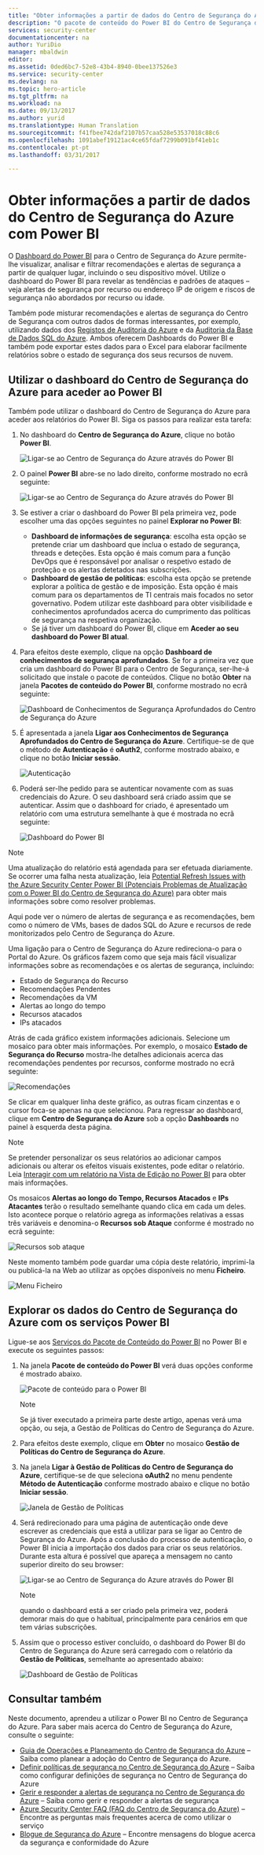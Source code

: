```yaml
---
title: "Obter informações a partir de dados do Centro de Segurança do Azure com Power BI| Microsoft Docs"
description: "O pacote de conteúdo do Power BI do Centro de Segurança do Azure faz com que seja mais fácil encontrar alertas de segurança, recomendações, recursos atacados e tendências, com base num conjunto de dados que tenha sido criado para o seu relatório."
services: security-center
documentationcenter: na
author: YuriDio
manager: mbaldwin
editor: 
ms.assetid: 0ded6bc7-52e8-43b4-8940-0bee137526e3
ms.service: security-center
ms.devlang: na
ms.topic: hero-article
ms.tgt_pltfrm: na
ms.workload: na
ms.date: 09/13/2017
ms.author: yurid
ms.translationtype: Human Translation
ms.sourcegitcommit: f41fbee742daf2107b57caa528e53537018c88c6
ms.openlocfilehash: 1091abef19121ac4ce65fdaf7299b091bf41eb1c
ms.contentlocale: pt-pt
ms.lasthandoff: 03/31/2017

---
```

# <a name="get-insights-from-azure-security-center-data-with-power-bi"></a>Obter informações a partir de dados do Centro de Segurança do Azure com Power BI
O [Dashboard do Power BI](http://aka.ms/azure-security-center-power-bi) para o Centro de Segurança do Azure permite-lhe visualizar, analisar e filtrar recomendações e alertas de segurança a partir de qualquer lugar, incluindo o seu dispositivo móvel. Utilize o dashboard do Power BI para revelar as tendências e padrões de ataques – veja alertas de segurança por recurso ou endereço IP de origem e riscos de segurança não abordados por recurso ou idade.

Também pode misturar recomendações e alertas de segurança do Centro de Segurança com outros dados de formas interessantes, por exemplo, utilizando dados dos [Registos de Auditoria do Azure](https://powerbi.microsoft.com/blog/monitor-azure-audit-logs-with-power-bi/) e da [Auditoria da Base de Dados SQL do Azure](https://powerbi.microsoft.com/blog/monitor-your-azure-sql-database-auditing-activity-with-power-bi/). Ambos oferecem Dashboards do Power BI e também pode exportar estes dados para o Excel para elaborar facilmente relatórios sobre o estado de segurança dos seus recursos de nuvem.

## <a name="using-azure-security-center-dashboard-to-access-power-bi"></a>Utilizar o dashboard do Centro de Segurança do Azure para aceder ao Power BI
Também pode utilizar o dashboard do Centro de Segurança do Azure para aceder aos relatórios do Power BI. Siga os passos para realizar esta tarefa:

1. No dashboard do **Centro de Segurança do Azure**, clique no botão **Power BI**.

    ![Ligar-se ao Centro de Segurança do Azure através do Power BI](./media/security-center-powerbi/security-center-powerbi-fig13.png)
2. O painel **Power BI** abre-se no lado direito, conforme mostrado no ecrã seguinte:

    ![Ligar-se ao Centro de Segurança do Azure através do Power BI](./media/security-center-powerbi/security-center-powerbi-fig1-new11-2017.png)
3. Se estiver a criar o dashboard do Power BI pela primeira vez, pode escolher uma das opções seguintes no painel **Explorar no Power BI**:

   * **Dashboard de informações de segurança**: escolha esta opção se pretende criar um dashboard que inclua o estado de segurança, threads e deteções. Esta opção é mais comum para a função DevOps que é responsável por analisar o respetivo estado de proteção e os alertas detetados nas subscrições.
   * **Dashboard de gestão de políticas**: escolha esta opção se pretende explorar a política de gestão e de imposição.  Esta opção é mais comum para os departamentos de TI centrais mais focados no setor governativo. Podem utilizar este dashboard para obter visibilidade e conhecimentos aprofundados acerca do cumprimento das políticas de segurança na respetiva organização.
   * Se já tiver um dashboard do Power BI, clique em **Aceder ao seu dashboard do Power BI atual**.
4. Para efeitos deste exemplo, clique na opção **Dashboard de conhecimentos de segurança aprofundados**. Se for a primeira vez que cria um dashboard do Power BI para o Centro de Segurança, ser-lhe-á solicitado que instale o pacote de conteúdos. Clique no botão **Obter** na janela **Pacotes de conteúdo do Power BI**, conforme mostrado no ecrã seguinte:

    ![Dashboard de Conhecimentos de Segurança Aprofundados do Centro de Segurança do Azure](./media/security-center-powerbi/security-center-powerbi-fig1-new3.png)
5. É apresentada a janela **Ligar aos Conhecimentos de Segurança Aprofundados do Centro de Segurança do Azure**. Certifique-se de que o método de **Autenticação** é **oAuth2**, conforme mostrado abaixo, e clique no botão **Iniciar sessão**.

    ![Autenticação](./media/security-center-powerbi/security-center-powerbi-fig1-new4.png)
6. Poderá ser-lhe pedido para se autenticar novamente com as suas credenciais do Azure. O seu dashboard será criado assim que se autenticar. Assim que o dashboard for criado, é apresentado um relatório com uma estrutura semelhante à que é mostrada no ecrã seguinte:

    ![Dashboard do Power BI](./media/security-center-powerbi/security-center-powerbi-fig1-new5.png)

> [!NOTE]
> Uma atualização do relatório está agendada para ser efetuada diariamente. Se ocorrer uma falha nesta atualização, leia [Potential Refresh Issues with the Azure Security Center Power BI (Potenciais Problemas de Atualização com o Power BI do Centro de Segurança do Azure)](https://blogs.msdn.microsoft.com/azuresecurity/2016/04/07/azure-security-center-power-bi-refresh-fails/) para obter mais informações sobre como resolver problemas.
>
>

Aqui pode ver o número de alertas de segurança e as recomendações, bem como o número de VMs, bases de dados SQL do Azure e recursos de rede monitorizados pelo Centro de Segurança do Azure.

Uma ligação para o Centro de Segurança do Azure redireciona-o para o Portal do Azure. Os gráficos fazem como que seja mais fácil visualizar informações sobre as recomendações e os alertas de segurança, incluindo:

* Estado de Segurança do Recurso
* Recomendações Pendentes
* Recomendações da VM
* Alertas ao longo do tempo
* Recursos atacados
* IPs atacados

Atrás de cada gráfico existem informações adicionais. Selecione um mosaico para obter mais informações. Por exemplo, o mosaico **Estado de Segurança do Recurso** mostra-lhe detalhes adicionais acerca das recomendações pendentes por recursos, conforme mostrado no ecrã seguinte:

![Recomendações](./media/security-center-powerbi/security-center-powerbi-fig1-new6.png)

Se clicar em qualquer linha deste gráfico, as outras ficam cinzentas e o cursor foca-se apenas na que selecionou. Para regressar ao dashboard, clique em **Centro de Segurança do Azure** sob a opção **Dashboards** no painel à esquerda desta página.

> [!NOTE]
> Se pretender personalizar os seus relatórios ao adicionar campos adicionais ou alterar os efeitos visuais existentes, pode editar o relatório. Leia [Interagir com um relatório na Vista de Edição no Power BI](https://powerbi.microsoft.com/documentation/powerbi-service-interact-with-a-report-in-editing-view/) para obter mais informações.
>
>

Os mosaicos **Alertas ao longo do Tempo, Recursos Atacados** e **IPs Atacantes** terão o resultado semelhante quando clica em cada um deles. Isto acontece porque o relatório agrega as informações relativas a essas três variáveis e denomina-o **Recursos sob Ataque** conforme é mostrado no ecrã seguinte:

![Recursos sob ataque](./media/security-center-powerbi/security-center-powerbi-fig1-new7.png)

Neste momento também pode guardar uma cópia deste relatório, imprimi-la ou publicá-la na Web ao utilizar as opções disponíveis no menu **Ficheiro**.

![Menu Ficheiro](./media/security-center-powerbi/security-center-powerbi-fig8.png)

## <a name="exploring-your-azure-security-center-data-with-power-bi-services"></a>Explorar os dados do Centro de Segurança do Azure com os serviços Power BI
Ligue-se aos [Serviços do Pacote de Conteúdo do Power BI](https://msit.powerbi.com/groups/me/getdata/services) no Power BI e execute os seguintes passos:

1. Na janela **Pacote de conteúdo do Power BI** verá duas opções conforme é mostrado abaixo.

    ![Pacote de conteúdo para o Power BI](./media/security-center-powerbi/security-center-powerbi-fig1-new.png)

   > [!NOTE]
   > Se já tiver executado a primeira parte deste artigo, apenas verá uma opção, ou seja, a Gestão de Políticas do Centro de Segurança do Azure.
   >
   >
2. Para efeitos deste exemplo, clique em **Obter** no mosaico **Gestão de Políticas do Centro de Segurança do Azure**.
3. Na janela **Ligar à Gestão de Políticas do Centro de Segurança do Azure**, certifique-se de que seleciona **oAuth2** no menu pendente **Método de Autenticação** conforme mostrado abaixo e clique no botão **Iniciar sessão**.

    ![Janela de Gestão de Políticas](./media/security-center-powerbi/security-center-powerbi-fig1-new8.png)
4. Será redirecionado para uma página de autenticação onde deve escrever as credenciais que está a utilizar para se ligar ao Centro de Segurança do Azure. Após a conclusão do processo de autenticação, o Power BI inicia a importação dos dados para criar os seus relatórios. Durante esta altura é possível que apareça a mensagem no canto superior direito do seu browser:

    ![Ligar-se ao Centro de Segurança do Azure através do Power BI](./media/security-center-powerbi/security-center-powerbi-fig4.png)

   > [!NOTE]
   > quando o dashboard está a ser criado pela primeira vez, poderá demorar mais do que o habitual, principalmente para cenários em que tem várias subscrições.
   >
   >
5. Assim que o processo estiver concluído, o dashboard do Power BI do Centro de Segurança do Azure será carregado com o relatório da **Gestão de Políticas**, semelhante ao apresentado abaixo:

    ![Dashboard de Gestão de Políticas](./media/security-center-powerbi/security-center-powerbi-fig1-new9.png)

## <a name="see-also"></a>Consultar também
Neste documento, aprendeu a utilizar o Power BI no Centro de Segurança do Azure. Para saber mais acerca do Centro de Segurança do Azure, consulte o seguinte:

* [Guia de Operações e Planeamento do Centro de Segurança do Azure](security-center-planning-and-operations-guide.md) – Saiba como planear a adoção do Centro de Segurança do Azure.
* [Definir políticas de segurança no Centro de Segurança do Azure](security-center-policies.md) – Saiba como configurar definições de segurança no Centro de Segurança do Azure
* [Gerir e responder a alertas de segurança no Centro de Segurança do Azure](security-center-managing-and-responding-alerts.md) – Saiba como gerir e responder a alertas de segurança
* [Azure Security Center FAQ (FAQ do Centro de Segurança do Azure)](security-center-faq.md) – Encontre as perguntas mais frequentes acerca de como utilizar o serviço
* [Blogue de Segurança do Azure](http://blogs.msdn.com/b/azuresecurity/) – Encontre mensagens do blogue acerca da segurança e conformidade do Azure

